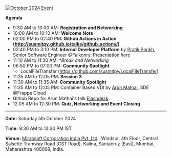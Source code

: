 [![October 2024 Event](/assets/2024-10-05.png)](https://www.meetup.com/gittogether-mumbai/events/303564188/)

**Agenda**

- 9:30 AM to 10:00 AM: **Registration and Networking**
- 10:00 AM to 10:10 AM: **Welcome Note**
- 02:00 PM to 02:40 PM: **Github Actions in Action (http://susmitpy.github.io/talks/github_actions/)**
- 02:40 PM to 3:10 PM: **Internal Developer Platform** by [Pratik Parikh](https://github.com/pratik-parikh01), Senior Software Engineer @Falkonry. Presentation [here](https://docs.google.com/presentation/d/1rGaLMHhpcO-jz8YSEIcWTh-cLs5hvwquSSr73ugwJA4/edit?usp=sharing)
- 11:10 AM to 11:30 AM: **Break and Networking*
- 06:50 PM to 07:00 PM: **Community Spotlight**
    * LocalFileTransfer (https://github.com/susmitpy/LocalFileTransfer)
- 11:35 AM to 12:05 PM: **Session 3**
-  11:30 AM to 11:35 AM: **Community Spotlight**
- 11:35 AM to 12:05 PM: Container Based VDI by [Arun Mathai](https://github.com/arunmathaisk), SDE @Frappe Cloud
- Github Repo for Arun Mathai's talk [Flashdesk](https://github.com/arunmathaisk/flashdesk)
- 12:05 AM to 12:30 PM: **Quiz, Networking and Event Closing**

-----------

**Date:** Saturday 5th October 2024

**Time:** 9:30 AM to 12:30 PM IST

**Venue:** [Microsoft Corporation India Pvt. Ltd](https://maps.app.goo.gl/1FhuCQERoZNFa981A)., Windsor, 4th Floor, Central Salsette Tramway Road (CST Road), Kalina, Santacruz (East), Mumbai, Maharashtra 400098, India.
